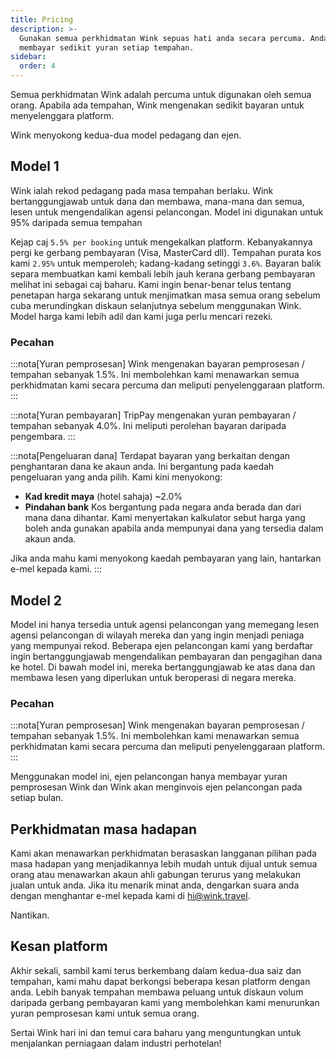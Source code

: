 ```yaml
---
title: Pricing
description: >-
  Gunakan semua perkhidmatan Wink sepuas hati anda secara percuma. Anda hanya
  membayar sedikit yuran setiap tempahan.
sidebar:
  order: 4
---
```

Semua perkhidmatan Wink adalah percuma untuk digunakan oleh semua orang. Apabila ada tempahan, Wink mengenakan sedikit bayaran untuk menyelenggara platform.

Wink menyokong kedua-dua model pedagang dan ejen.

## Model 1

Wink ialah rekod pedagang pada masa tempahan berlaku. Wink bertanggungjawab untuk dana dan membawa, mana-mana dan semua, lesen untuk mengendalikan agensi pelancongan.
Model ini digunakan untuk 95% daripada semua tempahan

Kejap caj `5.5% per booking` untuk mengekalkan platform.
Kebanyakannya pergi ke gerbang pembayaran (Visa, MasterCard dll). Tempahan purata kos kami `2.95%` untuk memperoleh; kadang-kadang setinggi `3.6%`. Bayaran balik separa membuatkan kami kembali lebih jauh kerana gerbang pembayaran melihat ini sebagai caj baharu.
Kami ingin benar-benar telus tentang penetapan harga sekarang untuk menjimatkan masa semua orang sebelum cuba merundingkan diskaun selanjutnya sebelum menggunakan Wink. Model harga kami lebih adil dan kami juga perlu mencari rezeki.

### Pecahan

:::nota\[Yuran pemprosesan]
Wink mengenakan bayaran pemprosesan / tempahan sebanyak 1.5%. Ini membolehkan kami menawarkan semua perkhidmatan kami secara percuma dan meliputi penyelenggaraan platform.
:::

:::nota\[Yuran pembayaran]
TripPay mengenakan yuran pembayaran / tempahan sebanyak 4.0%. Ini meliputi perolehan bayaran daripada pengembara.
:::

:::nota\[Pengeluaran dana]
Terdapat bayaran yang berkaitan dengan penghantaran dana ke akaun anda. Ini bergantung pada kaedah pengeluaran yang anda pilih. Kami kini menyokong:

* **Kad kredit maya** (hotel sahaja) ~2.0%
* **Pindahan bank** Kos bergantung pada negara anda berada dan dari mana dana dihantar. Kami menyertakan kalkulator sebut harga yang boleh anda gunakan apabila anda mempunyai dana yang tersedia dalam akaun anda.

Jika anda mahu kami menyokong kaedah pembayaran yang lain, hantarkan e-mel kepada kami.
:::

## Model 2

Model ini hanya tersedia untuk agensi pelancongan yang memegang lesen agensi pelancongan di wilayah mereka dan yang ingin menjadi peniaga yang mempunyai rekod. Beberapa ejen pelancongan kami yang berdaftar ingin bertanggungjawab mengendalikan pembayaran dan pengagihan dana ke hotel. Di bawah model ini, mereka bertanggungjawab ke atas dana dan membawa lesen yang diperlukan untuk beroperasi di negara mereka.

### Pecahan

:::nota\[Yuran pemprosesan]
Wink mengenakan bayaran pemprosesan / tempahan sebanyak 1.5%. Ini membolehkan kami menawarkan semua perkhidmatan kami secara percuma dan meliputi penyelenggaraan platform.
:::

Menggunakan model ini, ejen pelancongan hanya membayar yuran pemprosesan Wink dan Wink akan menginvois ejen pelancongan pada setiap bulan.

## Perkhidmatan masa hadapan

Kami akan menawarkan perkhidmatan berasaskan langganan pilihan pada masa hadapan yang menjadikannya lebih mudah untuk dijual untuk semua orang atau menawarkan akaun ahli gabungan terurus yang melakukan jualan untuk anda. Jika itu menarik minat anda, dengarkan suara anda dengan menghantar e-mel kepada kami di <hi@wink.travel>.

Nantikan.

## Kesan platform

Akhir sekali, sambil kami terus berkembang dalam kedua-dua saiz dan tempahan, kami mahu dapat berkongsi beberapa kesan platform dengan anda. Lebih banyak tempahan membawa peluang untuk diskaun volum daripada gerbang pembayaran kami yang membolehkan kami menurunkan yuran pemprosesan kami untuk semua orang.

Sertai Wink hari ini dan temui cara baharu yang menguntungkan untuk menjalankan perniagaan dalam industri perhotelan!

